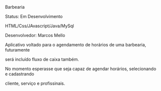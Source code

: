 Barbearia

Status: Em Desenvolvimento

HTML/Css/JAvascript/Java/MySql

Desenvolvedor: Marcos Mello


Aplicativo voltado para o agendamento de horários de uma barbearia, futuramente

será incluído fluxo de caixa também.

No momento esperasse que seja capaz de agendar horários, selecionando e cadastrando

cliente, serviço e profissinais.
